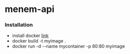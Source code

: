 # menem-api

### Installation

-  install docker [link](https://www.digitalocean.com/community/tutorials/how-to-install-and-use-docker-on-ubuntu-20-04)
-  docker build -t myimage .
-  docker run -d --name mycontainer -p 80:80 myimage
  
